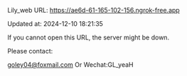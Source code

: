 Lily_web URL: https://ae6d-61-165-102-156.ngrok-free.app

Updated at: 2024-12-10 18:21:35

If you cannot open this URL, the server might be down.

Please contact: 

goley04@foxmail.com Or Wechat:GL_yeaH